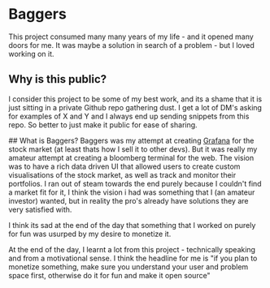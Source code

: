 # Baggers
This project consumed many many years of my life - and it opened many doors for me. It was maybe a solution in search of a problem - but I loved working on it. 

## Why is this public?
I consider this project to be some of my best work, and its a shame that it is just sitting in a private Github repo gathering dust. I get a lot of DM's asking for examples of X and Y and I always end up sending snippets from this repo. So better to just make it public for ease of sharing.

## What is Baggers?
Baggers was my attempt at creating [Grafana](https://grafana.com/) for the stock market (at least thats how I sell it to other devs). But it was really my amateur attempt at creating a bloomberg terminal for the web. The vision was to have a rich data driven UI that allowed users to create custom visualisations of the stock market, as well as track and monitor their portfolios. I ran out of steam towards the end purely because I couldn't find a market fit for it, I think the vision i had was something that I (an amateur investor) wanted, but in reality the pro's already have solutions they are very satisfied with.

I think its sad at the end of the day that something that I worked on purely for fun was usurped by my desire to monetize it. 

At the end of the day, I learnt a lot from this project - technically speaking and from a motivational sense. I think the headline for me is "if you plan to monetize something, make sure you understand your user and problem space first, otherwise do it for fun and make it open source"
